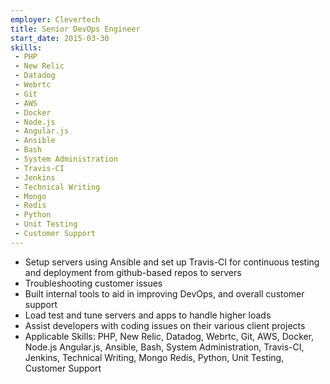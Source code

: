 ```yaml
---
employer: Clevertech
title: Senior DevOps Engineer
start_date: 2015-03-30
skills:
 - PHP
 - New Relic
 - Datadog
 - Webrtc
 - Git
 - AWS
 - Docker
 - Node.js
 - Angular.js
 - Ansible
 - Bash
 - System Administration
 - Travis-CI
 - Jenkins
 - Technical Writing
 - Mongo
 - Redis
 - Python
 - Unit Testing
 - Customer Support
---
```


- Setup servers using Ansible and set up Travis-CI for continuous testing and deployment from github-based repos to servers
- Troubleshooting customer issues
- Built internal tools to aid in improving DevOps, and overall customer support
- Load test and tune servers and apps to handle higher loads
- Assist developers with coding issues on their various client projects
- Applicable Skills: PHP, New Relic, Datadog, Webrtc, Git, AWS, Docker, Node.js Angular.js, Ansible, Bash, System Administration, Travis-CI, Jenkins, Technical Writing, Mongo Redis, Python, Unit Testing, Customer Support
